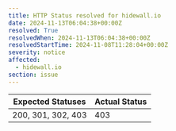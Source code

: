 ```yaml
---
title: HTTP Status resolved for hidewall.io
date: 2024-11-13T06:04:38+00:00Z
resolved: True
resolvedWhen: 2024-11-13T06:04:38+00:00Z
resolvedStartTime: 2024-11-08T11:28:04+00:00Z
severity: notice
affected:
  - hidewall.io
section: issue
---
```


| Expected Statuses | Actual Status  |
|-------------------|----------------|
| 200, 301, 302, 403 | 403 |
